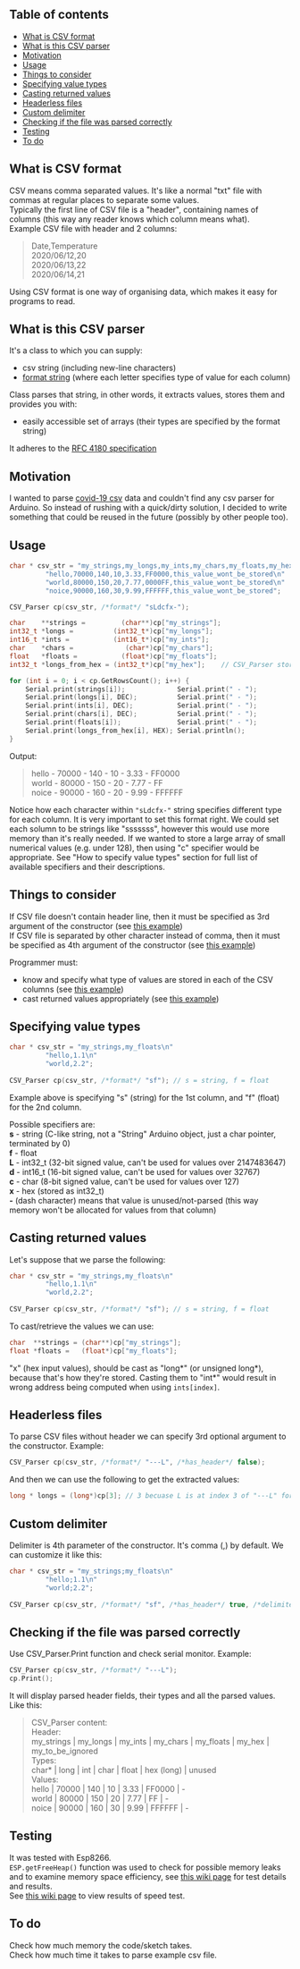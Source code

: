 ## Table of contents
* [What is CSV format](#what-is-csv-format)  
* [What is this CSV parser](#what-is-this-csv-parser)  
* [Motivation](#motivation)  
* [Usage](#usage)  
* [Things to consider](#things-to-consider)  
* [Specifying value types](#specifying-value-types)  
* [Casting returned values](#casting-returned-values)  
* [Headerless files](#headerless-files)  
* [Custom delimiter](#custom-delimiter)  
* [Checking if the file was parsed correctly](#checking-if-the-file-was-parsed-correctly)  
* [Testing](#testing)  
* [To do](#to-do)  


## What is CSV format
CSV means comma separated values. It's like a normal "txt" file with commas at regular places to separate some values.  
Typically the first line of CSV file is a "header", containing names of columns (this way any reader knows which column means what).  
Example CSV file with header and 2 columns:  

> Date,Temperature  
> 2020/06/12,20  
> 2020/06/13,22  
> 2020/06/14,21  

Using CSV format is one way of organising data, which makes it easy for programs to read.  

## What is this CSV parser
It's a class to which you can supply:  
- csv string (including new-line characters)  
- [format string](#specifying-value-types) (where each letter specifies type of value for each column)  

Class parses that string, in other words, it extracts values, stores them and provides you with:  
- easily accessible set of arrays (their types are specified by the format string)  

It adheres to the [RFC 4180 specification](https://tools.ietf.org/html/rfc4180)  

## Motivation
I wanted to parse [covid-19 csv](https://github.com/tomwhite/covid-19-uk-data) data and couldn't find any csv parser for Arduino. So instead of rushing with a quick/dirty solution, I decided to write something that could be reused in the future (possibly by other people too).  


## Usage
```cpp
char * csv_str = "my_strings,my_longs,my_ints,my_chars,my_floats,my_hex,my_to_be_ignored\n"
		 "hello,70000,140,10,3.33,FF0000,this_value_wont_be_stored\n"
		 "world,80000,150,20,7.77,0000FF,this_value_wont_be_stored\n"
		 "noice,90000,160,30,9.99,FFFFFF,this_value_wont_be_stored";

CSV_Parser cp(csv_str, /*format*/ "sLdcfx-");

char    **strings =         (char**)cp["my_strings"];
int32_t *longs =          (int32_t*)cp["my_longs"];
int16_t *ints =           (int16_t*)cp["my_ints"];
char    *chars =             (char*)cp["my_chars"];
float   *floats =           (float*)cp["my_floats"];
int32_t *longs_from_hex = (int32_t*)cp["my_hex"];    // CSV_Parser stores hex as longs (casting to int* would point to wrong address when ints[ind] is used)

for (int i = 0; i < cp.GetRowsCount(); i++) {
    Serial.print(strings[i]);             Serial.print(" - ");
    Serial.print(longs[i], DEC);          Serial.print(" - ");
    Serial.print(ints[i], DEC);           Serial.print(" - ");
    Serial.print(chars[i], DEC);          Serial.print(" - ");
    Serial.print(floats[i]);              Serial.print(" - ");
    Serial.print(longs_from_hex[i], HEX); Serial.println();
}
```

Output:  
> hello - 70000 - 140 - 10 - 3.33 - FF0000  
> world - 80000 - 150 - 20 - 7.77 - FF  
> noice - 90000 - 160 - 20 - 9.99 - FFFFFF   

Notice how each character within `"sLdcfx-"` string specifies different type for each column. It is very important to set this format right. 
We could set each solumn to be strings like "sssssss", however this would use more memory than it's really needed. If we wanted to store a large array of small numerical values (e.g. under 128), then using "c" specifier would be appropriate. See "How to specify value types" section for full list of available specifiers and their descriptions.  


## Things to consider  
If CSV file doesn't contain header line, then it must be specified as 3rd argument of the constructor (see [this example](#headerless-files))  
If CSV file is separated by other character instead of comma, then it must be specified as 4th argument of the constructor (see [this example](#custom-delimiter))  

Programmer must:  
* know and specify what type of values are stored in each of the CSV columns (see [this example](#specifying-value-types))  
* cast returned values appropriately (see [this example](#casting-returned-values))  

		  
## Specifying value types 
```cpp
char * csv_str = "my_strings,my_floats\n"
		 "hello,1.1\n"
		 "world,2.2";
		 
CSV_Parser cp(csv_str, /*format*/ "sf"); // s = string, f = float
```

Example above is specifying "s" (string) for the 1st column, and "f" (float) for the 2nd column.   

Possible specifiers are:   
**s** - string   (C-like string, not a "String" Arduino object, just a char pointer, terminated by 0)  
**f** - float  
**L** - int32_t  (32-bit signed value, can't be used for values over 2147483647)  
**d** - int16_t  (16-bit signed value, can't be used for values over 32767)  
**c** - char     (8-bit signed value, can't be used for values over 127)  
**x** - hex      (stored as int32_t)  
**-** (dash character) means that value is unused/not-parsed (this way memory won't be allocated for values from that column)  


## Casting returned values
Let's suppose that we parse the following:  
```cpp
char * csv_str = "my_strings,my_floats\n"
		 "hello,1.1\n"
		 "world,2.2";
		 
CSV_Parser cp(csv_str, /*format*/ "sf"); // s = string, f = float
```

To cast/retrieve the values we can use:  
```cpp
char  **strings = (char**)cp["my_strings"];
float *floats =   (float*)cp["my_floats"];
```

"x" (hex input values), should be cast as "long*" (or unsigned long*), because that's how they're stored. Casting them to "int*" would result in wrong address being computed when using `ints[index]`.  
  
  
## Headerless files
To parse CSV files without header we can specify 3rd optional argument to the constructor. Example:  
```cpp
CSV_Parser cp(csv_str, /*format*/ "---L", /*has_header*/ false);
```

And then we can use the following to get the extracted values:  
```cpp
long * longs = (long*)cp[3]; // 3 becuase L is at index 3 of "---L" format string
```


## Custom delimiter
Delimiter is 4th parameter of the constructor. It's comma (,) by default. We can customize it like this:  
```cpp
char * csv_str = "my_strings;my_floats\n"
		 "hello;1.1\n"
		 "world;2.2";
		 
CSV_Parser cp(csv_str, /*format*/ "sf", /*has_header*/ true, /*delimiter*/ ';');
```  


## Checking if the file was parsed correctly
Use CSV_Parser.Print function and check serial monitor. Example:  
```cpp
CSV_Parser cp(csv_str, /*format*/ "---L");
cp.Print();
```

It will display parsed header fields, their types and all the parsed values. Like this:  
> CSV_Parser content:  
>   Header:  
>      my_strings | my_longs | my_ints | my_chars | my_floats | my_hex | my_to_be_ignored  
>   Types:  
>      char* | long | int | char | float | hex (long) | unused  
>   Values:  
>      hello | 70000 | 140 | 10 | 3.33 | FF0000 | -   
>      world | 80000 | 150 | 20 | 7.77 | FF | -  
>      noice | 90000 | 160 | 30 | 9.99 | FFFFFF | -  

  
## Testing
It was tested with Esp8266.  
`ESP.getFreeHeap()` function was used to check for possible memory leaks and to examine memory space efficiency, see [this wiki page](https://github.com/michalmonday/Arduino-CSV-Parser/wiki/Memory-space-efficiency-test) for test details and results.  
See [this wiki page](https://github.com/michalmonday/Arduino-CSV-Parser/wiki/Speed-test) to view results of speed test.  

## To do
Check how much memory the code/sketch takes.   
Check how much time it takes to parse example csv file.  
